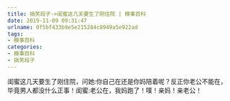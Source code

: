 ```yaml
---
title: 搞笑段子->闺蜜这几天要生了刚住院 | 糗事百科
date: 2019-11-09 09:31:47
urlname: 0f5bf433b9e5e215284c8949a5e922ad
tags: 
- 糗事百科
categories:
- 糗事百科
- 搞笑段子
---
```

闺蜜这几天要生了刚住院，问她:你自己在还是你妈陪着呢？反正你老公不能在，毕竟男人都没什么正事！闺蜜:老公在，我妈跑了！噗！亲妈！亲老公！


